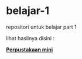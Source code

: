 # belajar-1
repositori untuk belajar part 1

lihat hasilnya disini :

**[Perpustakaan mini](https://belajar-1a.vercel.app/)**
